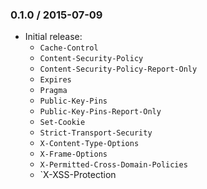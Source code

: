### 0.1.0 / 2015-07-09

* Initial release:
  * `Cache-Control`
  * `Content-Security-Policy`
  * `Content-Security-Policy-Report-Only`
  * `Expires`
  * `Pragma`
  * `Public-Key-Pins`
  * `Public-Key-Pins-Report-Only`
  * `Set-Cookie`
  * `Strict-Transport-Security`
  * `X-Content-Type-Options`
  * `X-Frame-Options`
  * `X-Permitted-Cross-Domain-Policies`
  * `X-XSS-Protection

